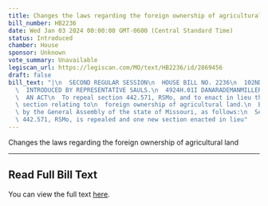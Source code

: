 ```yaml
---
title: Changes the laws regarding the foreign ownership of agricultural land
bill_number: HB2236
date: Wed Jan 03 2024 00:00:00 GMT-0600 (Central Standard Time)
status: Introduced
chamber: House
sponsor: Unknown
vote_summary: Unavailable
legiscan_url: https://legiscan.com/MO/text/HB2236/id/2869456
draft: false
bill_text: "|\n  SECOND REGULAR SESSION\n  HOUSE BILL NO. 2236\n  102ND GENERAL ASSEMBLY\n\
  \  INTRODUCED BY REPRESENTATIVE SAULS.\n  4924H.01I DANARADEMANMILLER,ChiefClerk\n\
  \  AN ACT\n  To repeal section 442.571, RSMo, and to enact in lieu thereof one new\
  \ section relating to\n  foreign ownership of agricultural land.\n  Be it enacted\
  \ by the General Assembly of the state of Missouri, as follows:\n  Section A. Section\
  \ 442.571, RSMo, is repealed and one new section enacted in lieu"
---
```

Changes the laws regarding the foreign ownership of agricultural land

---

## Read Full Bill Text

You can view the full text [here](https://legiscan.com/MO/text/HB2236/id/2869456).
